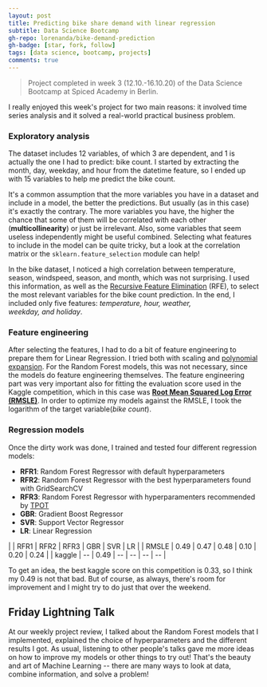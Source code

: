 ```yaml
---
layout: post
title: Predicting bike share demand with linear regression
subtitle: Data Science Bootcamp
gh-repo: lorenanda/bike-demand-prediction
gh-badge: [star, fork, follow]
tags: [data science, bootcamp, projects]
comments: true
---
```


>Project completed in week 3 (12.10.-16.10.20) of the Data Science Bootcamp at Spiced Academy in Berlin.

I really enjoyed this week's project for two main reasons: it involved time series analysis and it solved a real-world practical business problem.

### Exploratory analysis

The dataset includes 12 variables, of which 3 are dependent, and 1 is actually the one I had to predict: bike count. I started by extracting the month, day, weekday, and hour from the datetime feature, so I ended up with 15 variables to help me predict the bike count.

It's a common assumption that the more variables you have in a dataset and include in a model, the better the predictions. But usually (as in this case) it's exactly the contrary. The more variables you have, the higher the chance that some of them will be correlated with each other (**multicollinearity**) or just be irrelevant. Also, some variables that seem useless independently might be useful combined. Selecting what features to include in the model can be quite tricky, but a look at the correlation matrix or the `sklearn.feature_selection` module can help!

In the bike dataset, I noticed a high correlation between temperature, season, windspeed, season, and month, which was not surprising. I used this information, as well as the [Recursive Feature Elimination](https://scikit-learn.org/stable/modules/generated/sklearn.feature_selection.RFE.html) (RFE), to select the most relevant variables for the bike count prediction. In the end, I included only five features: *temperature, hour, weather, weekday, *and* holiday*.

### Feature engineering

After selecting the features, I had to do a bit of feature engineering to prepare them for Linear Regression. I tried both with scaling and [polynomial expansion](https://scikit-learn.org/stable/modules/generated/sklearn.preprocessing.PolynomialFeatures.html?highlight=polynomial#sklearn.preprocessing.PolynomialFeatures). For the Random Forest models, this was not necessary, since the models do feature engineering themselves. The feature engineering part was very important also for fitting the evaluation score used in the Kaggle competition, which in this case was **[Root Mean Squared Log Error (RMSLE)](https://www.kaggle.com/carlolepelaars/understanding-the-metric-rmsle)**. In order to optimize my models against the RMSLE, I took the logarithm of the target variable(*bike count*).

### Regression models

Once the dirty work was done, I trained and tested four different regression models:

-   **RFR1**: Random Forest Regressor with default hyperparameters
-   **RFR2**: Random Forest Regressor with the best hyperparameters found with GridSearchCV
-   **RFR3**: Random Forest Regressor with hyperparamenters recommended by [TPOT](http://epistasislab.github.io/tpot/)
-   **GBR**: Gradient Boost Regressor
-   **SVR**: Support Vector Regressor
-   **LR**: Linear Regression

|  | RFR1 | RFR2 | RFR3 | GBR | SVR | LR |
| RMSLE | 0.49 | 0.47 | 0.48 | 0.10 | 0.20 | 0.24 |
| kaggle | -- | 0.49 | -- | -- | -- | -- |

To get an idea, the best kaggle score on this competition is 0.33, so I think my 0.49 is not that bad. But of course, as always, there's room for improvement and I might try to do just that over the weekend.

Friday Lightning Talk
---------------------

At our weekly project review, I talked about the Random Forest models that I implemented, explained the choice of hyperparameters and the different results I got. As usual, listening to other people's talks gave me more ideas on how to improve my models or other things to try out! That's the beauty and art of Machine Learning -- there are many ways to look at data, combine information, and solve a problem!